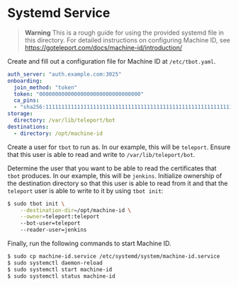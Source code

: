 # Systemd Service

> **Warning**
> This is a rough guide for using the provided systemd file in this directory. 
> For detailed instructions on configuring Machine ID, see
> https://goteleport.com/docs/machine-id/introduction/

Create and fill out a configuration file for Machine ID at `/etc/tbot.yaml`.

```yaml
auth_server: "auth.example.com:3025"
onboarding:
  join_method: "token"
  token: "00000000000000000000000000000000"
  ca_pins:
  - "sha256:1111111111111111111111111111111111111111111111111111111111111111"
storage:
  directory: /var/lib/teleport/bot
destinations:
  - directory: /opt/machine-id
```

Create a user for `tbot` to run as. In our example, this will be `teleport`.
Ensure that this user is able to read and write to `/var/lib/teleport/bot`.

Determine the user that you want to be able to read the certificates that `tbot`
produces. In our example, this will be `jenkins`. Initialize ownership of the 
destination directory so that this user is able to read from it and that the
`teleport` user is able to write to it by using `tbot init`:

```bash
$ sudo tbot init \
    --destination-dir=/opt/machine-id \
    --owner=teleport:teleport
    --bot-user=teleport
    --reader-user=jenkins
```

Finally, run the following commands to start Machine ID.

```bash
$ sudo cp machine-id.service /etc/systemd/system/machine-id.service
$ sudo systemctl daemon-reload
$ sudo systemctl start machine-id
$ sudo systemctl status machine-id
```
